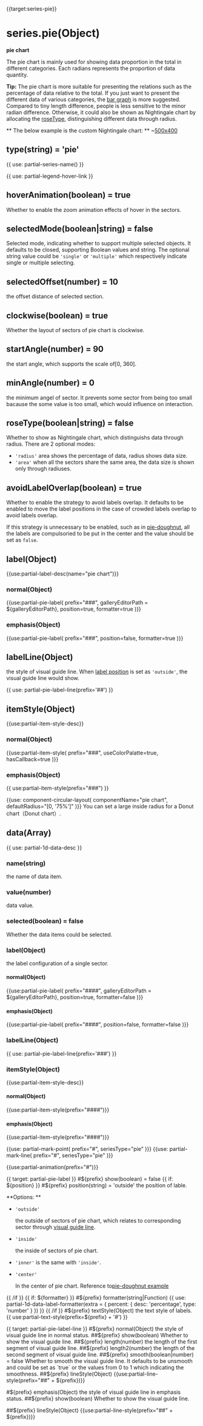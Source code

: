 {{target:series-pie}}

# series.pie(Object)

**pie chart**

The pie chart is mainly used for showing data proportion in the total in different categories. Each radians represents the proportion of data quantity.


**Tip:** The pie chart is more suitable for presenting the relations such as the percentage of data relative to the total. If you just want to present the different data of various categories, the [bar graph](bar) is more suggested. Compared to tiny length difference,  people is less sensitive to the minor radian difference. Otherwise, it could also be shown as Nightingale chart by allocating the [roseType](~series-pie.roseType), distinguishing different data through radius. 

** The below example is the custom Nightingale chart: **
~[500x400](${galleryViewPath}pie-custom&edit=1&reset=1)

## type(string) = 'pie'

{{ use: partial-series-name() }}

{{ use: partial-legend-hover-link }}

## hoverAnimation(boolean) = true
Whether to enable the zoom animation effects of hover in the sectors.

## selectedMode(boolean|string) = false
Selected mode, indicating whether to support multiple selected objects. It defaults to be closed, supporting Boolean values and string. The optional string value could be `'single'` or `'multiple'` which respectively indicate single or multiple selecting.


## selectedOffset(number) = 10
the offset distance of selected section.

## clockwise(boolean) = true
Whether the layout of sectors of pie chart is clockwise.

## startAngle(number) = 90
the start angle, which supports the scale of[0, 360].

## minAngle(number) = 0
the minimum angel of sector. It prevents some sector from being too small bacause the some value is too small, which would influence on interaction. 

## roseType(boolean|string) = false
Whether to show as Nightingale chart, which distinguishs data through radius. There are 2 optional modes: 

+ `'radius'` area shows the percentage of data, radius shows data size. 
+ `'area'` when all the sectors share the same area, the data size is shown only through radiuses.

## avoidLabelOverlap(boolean) = true
Whether to enable the strategy to avoid labels overlap. It defaults to be enabled to move the label positions in the case of crowded labels overlap to avoid labels overlap.

If this strategy is unnecessary to be enabled, such as in [pie-doughnut](${galleryEditorPath}pie-doughnut), all the labels are compulsoried to be put in the center and the value should be set as `false`. 

## label(Object)
{{use:partial-label-desc(name="pie chart")}}
### normal(Object)
{{use:partial-pie-label(
    prefix="###",
    galleryEditorPath = ${galleryEditorPath},
    position=true,
    formatter=true
)}}
### emphasis(Object)
{{use:partial-pie-label(
    prefix="###",
    position=false,
    formatter=true
)}}

## labelLine(Object)
the style of visual guide line. When [label position](~series-pie.label.normal.position) is set as `'outside'`, the visual guide line would show.           

{{ use: partial-pie-label-line(prefix='##') }}

## itemStyle(Object)
{{use:partial-item-style-desc}}
### normal(Object)
{{use:partial-item-style(
    prefix="###",
    useColorPalatte=true,
    hasCallback=true
)}}
### emphasis(Object)
{{ use:partial-item-style(prefix="###") }}

{{use: component-circular-layout(
    componentName="pie chart",
    defaultRadius="[0, '75%']"
)}}
You can set a large inside radius for a Donut chart（Donut chart）.  

## data(Array)
{{ use: partial-1d-data-desc }}
### name(string)
the name of data item.
### value(number)
data value.
### selected(boolean) = false
Whether the data items could be selected.

### label(Object)
the label configuration of a single sector.

#### normal(Object)
{{use:partial-pie-label(
    prefix="####",
    galleryEditorPath = ${galleryEditorPath},
    position=true,
    formatter=false
)}}
#### emphasis(Object)
{{use:partial-pie-label(
    prefix="####",
    position=false,
    formatter=false
)}}

### labelLine(Object)
{{ use: partial-pie-label-line(prefix='###') }}

### itemStyle(Object)
{{use:partial-item-style-desc}}
#### normal(Object)
{{use:partial-item-style(prefix="####")}}
#### emphasis(Object)
{{use:partial-item-style(prefix="####")}}

{{use: partial-mark-point(
    prefix="#",
    seriesType="pie"
)}}
{{use: partial-mark-line(
    prefix="#",
    seriesType="pie"
)}}

{{use:partial-animation(prefix="#")}}




{{ target: partial-pie-label }}
#${prefix} show(boolean) = false
{{ if: ${position} }}
#${prefix} position(string) = 'outside'
the position of lable.

**Options: **
+ `'outside'`

    the outside of sectors of pie chart, which relates to corresponding sector through [visual guide line](~series-pie.labelLine).

+ `'inside'`

    the inside of sectors of pie chart.

+ `'inner'` is the same with `'inside'`. 
+ `'center'`

    In the center of pie chart. Reference to[pie-doughnut example](${galleryEditorPath}pie-doughnut)

{{ /if }}
{{ if: ${formatter} }}
#${prefix} formatter(string|Function)
{{ use: partial-1d-data-label-formatter(extra = {
    percent: {
        desc: 'percentage',
        type: 'number'
    }
}) }}
{{ /if }}
#${prefix} textStyle(Object)
the text style of labels.
{{ use:partial-text-style(prefix=${prefix} + '#') }}



{{ target: partial-pie-label-line }}
#${prefix} normal(Object)
the style of visual guide line in normal status.
##${prefix} show(boolean)
Whether to show the visual guide line.
##${prefix} length(number)
the length of the first segment of visual guide line.
##${prefix} length2(number)
the length of the second segment of visual guide line.
##${prefix} smooth(boolean|number) = false
Whether to smooth the visual guide line. It defaults to be unsmooth and could be set as `true` or the values from 0 to 1 which indicating the smoothness.   
##${prefix} lineStyle(Object)
{{use:partial-line-style(prefix="##" + ${prefix})}}

#${prefix} emphasis(Object)
the style of visual guide line in emphasis status.
##${prefix} show(boolean)
Whether to show the visual guide line.

##${prefix} lineStyle(Object)
{{use:partial-line-style(prefix="##" + ${prefix})}}

